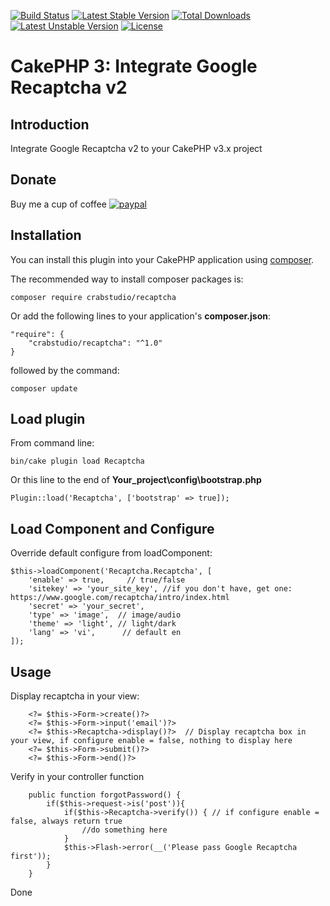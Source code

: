 [![Build Status](https://travis-ci.org/crabstudio/Recaptcha.svg?branch=master)](https://travis-ci.org/crabstudio/Recaptcha) [![Latest Stable Version](https://poser.pugx.org/crabstudio/recaptcha/v/stable)](https://packagist.org/packages/crabstudio/recaptcha) [![Total Downloads](https://poser.pugx.org/crabstudio/recaptcha/downloads)](https://packagist.org/packages/crabstudio/recaptcha) [![Latest Unstable Version](https://poser.pugx.org/crabstudio/recaptcha/v/unstable)](https://packagist.org/packages/crabstudio/recaptcha) [![License](https://poser.pugx.org/crabstudio/recaptcha/license)](https://packagist.org/packages/crabstudio/recaptcha)
# CakePHP 3: Integrate Google Recaptcha v2

## Introduction

Integrate Google Recaptcha v2 to your CakePHP v3.x project

## Donate

Buy me a cup of coffee [![paypal](https://img.shields.io/badge/Donate-PayPal-green.svg)](https://www.paypal.com/cgi-bin/webscr?cmd=_donations&business=anhtuank7c%40hotmail%2ecom&lc=US&item_name=Crabstudio%20CakePHP%203%20%2d%20FlatAdmin%20Skeleton&item_number=crabstudio%2dcakephp%2dskeleton&no_note=0&currency_code=USD&bn=PP%2dDonationsBF%3abtn_donateCC_LG%2egif%3aNonHostedGuest)

## Installation

You can install this plugin into your CakePHP application using [composer](http://getcomposer.org).

The recommended way to install composer packages is:

```
composer require crabstudio/recaptcha
```
Or add the following lines to your application's **composer.json**:

```
"require": {
    "crabstudio/recaptcha": "^1.0"
}
```
followed by the command:

```
composer update
```

## Load plugin

From command line:
```
bin/cake plugin load Recaptcha
```

Or this line to the end of **Your_project\config\bootstrap.php**
```
Plugin::load('Recaptcha', ['bootstrap' => true]);
```

## Load Component and Configure

Override default configure from loadComponent:
```
$this->loadComponent('Recaptcha.Recaptcha', [
    'enable' => true,     // true/false
    'sitekey' => 'your_site_key', //if you don't have, get one: https://www.google.com/recaptcha/intro/index.html
    'secret' => 'your_secret',
    'type' => 'image',  // image/audio
    'theme' => 'light', // light/dark
    'lang' => 'vi',      // default en
]);
```

## Usage

Display recaptcha in your view:
```
    <?= $this->Form->create()?>
    <?= $this->Form->input('email')?>
    <?= $this->Recaptcha->display()?>  // Display recaptcha box in your view, if configure enable = false, nothing to display here
    <?= $this->Form->submit()?>
    <?= $this->Form->end()?>
```

Verify in your controller function
```
    public function forgotPassword() {
        if($this->request->is('post')){
            if($this->Recaptcha->verify()) { // if configure enable = false, always return true
                //do something here
            }
            $this->Flash->error(__('Please pass Google Recaptcha first'));
        }
    }
```

Done